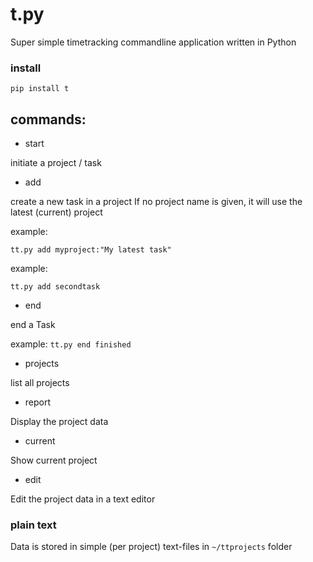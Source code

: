# t.py

Super simple timetracking commandline application written in Python



### install

`pip install t`



## commands:

* start

initiate a project / task

* add

create a new task in a project
  If no project name is given, it will use the latest (current) project

example:

`tt.py add myproject:"My latest task" `

example:

`tt.py add secondtask `



* end

end a Task

example:
  `tt.py end finished`

* projects

list all projects

* report

Display the project data  

* current

Show current project

* edit

Edit the project data in a text editor

### plain text

Data is stored in simple (per project) text-files in `~/ttprojects` folder  
